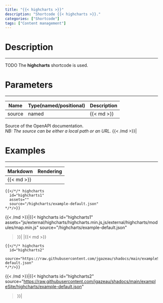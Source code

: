 ```yaml
---
title: "{{< highcharts >}}"
description: "Shortcode {{< highcharts >}}."
categories: ["Shortcode"]
tags: ["Content management"]
---
```


# Description
---

TODO
The **highcharts** shortcode is used.



# Parameters
---

| Name | Type(named/positional) | Description |
| ---- | ---------------------- | ----------- |
| source | named |{{< md >}}
Source of the OpenAPI documentation.  
*NB: The source can be either a local path or an URL.*
{{< /md >}}|

# Examples
---

| Markdown | Rendering |
| -------- | --------- |
|{{< md >}}
```
{{</*/* highcharts
  id="highcharts1"
  assets=""
  source="/highcharts/example-default.json"
*/*/>}}
```
{{< /md >}}|{{< highcharts
  id="highcharts1"
  assets="js/external/highcharts/highcharts.min.js,js/external/highcharts/modules/map.min.js"
  source="/highcharts/example-default.json"
>}}|
|{{< md >}}
```
{{</*/* highcharts
  id="highcharts2"
  source="https://raw.githubusercontent.com/jgazeau/shadocs/main/exampleSite/highcharts/example-default.json"
*/*/>}}
```
{{< /md >}}|{{< highcharts
  id="highcharts2"
  source="https://raw.githubusercontent.com/jgazeau/shadocs/main/exampleSite/highcharts/example-default.json"
>}}|